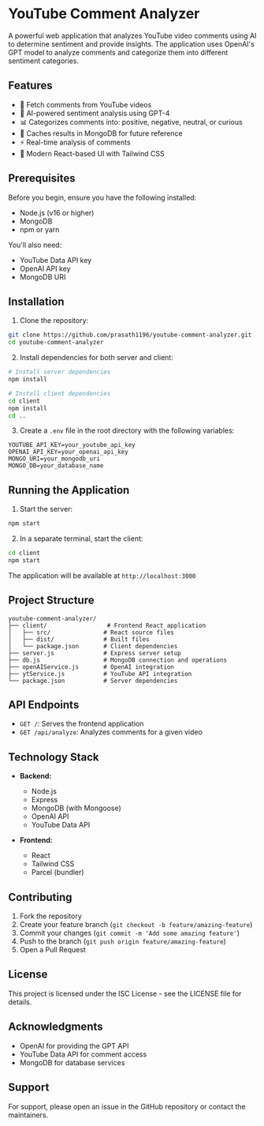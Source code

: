 # YouTube Comment Analyzer

A powerful web application that analyzes YouTube video comments using AI to determine sentiment and provide insights. The application uses OpenAI's GPT model to analyze comments and categorize them into different sentiment categories.

## Features

- 🎥 Fetch comments from YouTube videos
- 🤖 AI-powered sentiment analysis using GPT-4
- 📊 Categorizes comments into: positive, negative, neutral, or curious
- 💾 Caches results in MongoDB for future reference
- ⚡ Real-time analysis of comments
- 🎨 Modern React-based UI with Tailwind CSS

## Prerequisites

Before you begin, ensure you have the following installed:
- Node.js (v16 or higher)
- MongoDB
- npm or yarn

You'll also need:
- YouTube Data API key
- OpenAI API key
- MongoDB URI

## Installation

1. Clone the repository:
```bash
git clone https://github.com/prasath1196/youtube-comment-analyzer.git
cd youtube-comment-analyzer
```

2. Install dependencies for both server and client:
```bash
# Install server dependencies
npm install

# Install client dependencies
cd client
npm install
cd ..
```

3. Create a `.env` file in the root directory with the following variables:
```env
YOUTUBE_API_KEY=your_youtube_api_key
OPENAI_API_KEY=your_openai_api_key
MONGO_URI=your_mongodb_uri
MONGO_DB=your_database_name
```

## Running the Application

1. Start the server:
```bash
npm start
```

2. In a separate terminal, start the client:
```bash
cd client
npm start
```

The application will be available at `http://localhost:3000`

## Project Structure

```
youtube-comment-analyzer/
├── client/                 # Frontend React application
│   ├── src/               # React source files
│   ├── dist/              # Built files
│   └── package.json       # Client dependencies
├── server.js              # Express server setup
├── db.js                  # MongoDB connection and operations
├── openAIService.js       # OpenAI integration
├── ytService.js           # YouTube API integration
└── package.json           # Server dependencies
```

## API Endpoints

- `GET /`: Serves the frontend application
- `GET /api/analyze`: Analyzes comments for a given video

## Technology Stack

- **Backend:**
  - Node.js
  - Express
  - MongoDB (with Mongoose)
  - OpenAI API
  - YouTube Data API

- **Frontend:**
  - React
  - Tailwind CSS
  - Parcel (bundler)

## Contributing

1. Fork the repository
2. Create your feature branch (`git checkout -b feature/amazing-feature`)
3. Commit your changes (`git commit -m 'Add some amazing feature'`)
4. Push to the branch (`git push origin feature/amazing-feature`)
5. Open a Pull Request

## License

This project is licensed under the ISC License - see the LICENSE file for details.

## Acknowledgments

- OpenAI for providing the GPT API
- YouTube Data API for comment access
- MongoDB for database services

## Support

For support, please open an issue in the GitHub repository or contact the maintainers.
